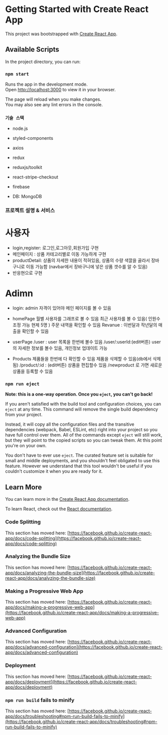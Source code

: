 # Getting Started with Create React App

This project was bootstrapped with [Create React App](https://github.com/facebook/create-react-app).

## Available Scripts

In the project directory, you can run:

### `npm start`

Runs the app in the development mode.\
Open [http://localhost:3000](http://localhost:3000) to view it in your browser.

The page will reload when you make changes.\
You may also see any lint errors in the console.

### `기술 스택`

- node.js
- styled-components
- axios
- redux
- reduxjs/toolkit
- react-stripe-checkout
- firebase

- DB: MongoDB

### 프로젝트 설명 & 서비스

# 사용자

- login,register: 로그인,로그아웃,회원가입 구현
- 메인페이지 : 상품 카테고리별로 이동 가능하게 구현
- productDetail: 상품의 자세한 내용이 적혀있음, 상품의 수량 색깔을
  골라서 장바구니로 이동 가능함
  (navbar에서 장바구니에 넣은 상품 갯수를 알 수 있음)
- 반응현으로 구현

# Adimn

- login: admin 자격이 있어야 메인 페이지를 볼 수 있음

- homePage
  월별 사용자를 그래프로 볼 수 있음
  최근 사용자를 볼 수 있음( 인원수 조정 가능 현제 5명 )
  주문 내역을 확인할 수 있음
  Revanue : 이번달과 작년달의 매출을 확인할 수 있음

- userPage
  /user : user 목록을 한번에 볼수 있음
  /user/:userId:(edit버튼) user의 자세한 정보를 볼수 있음, 개인정보 업데이트 가능

- Products
  제품들을 한번에 다 확인할 수 있음
  제품을 삭제할 수 있음(db에서 삭제됨)
  /product/:id : (edit버튼) 상품을 편집할수 있음
  /newproduct 로 가면 새로운 상품을 등록할 수 있음

### `npm run eject`

**Note: this is a one-way operation. Once you `eject`, you can't go back!**

If you aren't satisfied with the build tool and configuration choices, you can `eject` at any time. This command will remove the single build dependency from your project.

Instead, it will copy all the configuration files and the transitive dependencies (webpack, Babel, ESLint, etc) right into your project so you have full control over them. All of the commands except `eject` will still work, but they will point to the copied scripts so you can tweak them. At this point you're on your own.

You don't have to ever use `eject`. The curated feature set is suitable for small and middle deployments, and you shouldn't feel obligated to use this feature. However we understand that this tool wouldn't be useful if you couldn't customize it when you are ready for it.

## Learn More

You can learn more in the [Create React App documentation](https://facebook.github.io/create-react-app/docs/getting-started).

To learn React, check out the [React documentation](https://reactjs.org/).

### Code Splitting

This section has moved here: [https://facebook.github.io/create-react-app/docs/code-splitting](https://facebook.github.io/create-react-app/docs/code-splitting)

### Analyzing the Bundle Size

This section has moved here: [https://facebook.github.io/create-react-app/docs/analyzing-the-bundle-size](https://facebook.github.io/create-react-app/docs/analyzing-the-bundle-size)

### Making a Progressive Web App

This section has moved here: [https://facebook.github.io/create-react-app/docs/making-a-progressive-web-app](https://facebook.github.io/create-react-app/docs/making-a-progressive-web-app)

### Advanced Configuration

This section has moved here: [https://facebook.github.io/create-react-app/docs/advanced-configuration](https://facebook.github.io/create-react-app/docs/advanced-configuration)

### Deployment

This section has moved here: [https://facebook.github.io/create-react-app/docs/deployment](https://facebook.github.io/create-react-app/docs/deployment)

### `npm run build` fails to minify

This section has moved here: [https://facebook.github.io/create-react-app/docs/troubleshooting#npm-run-build-fails-to-minify](https://facebook.github.io/create-react-app/docs/troubleshooting#npm-run-build-fails-to-minify)
